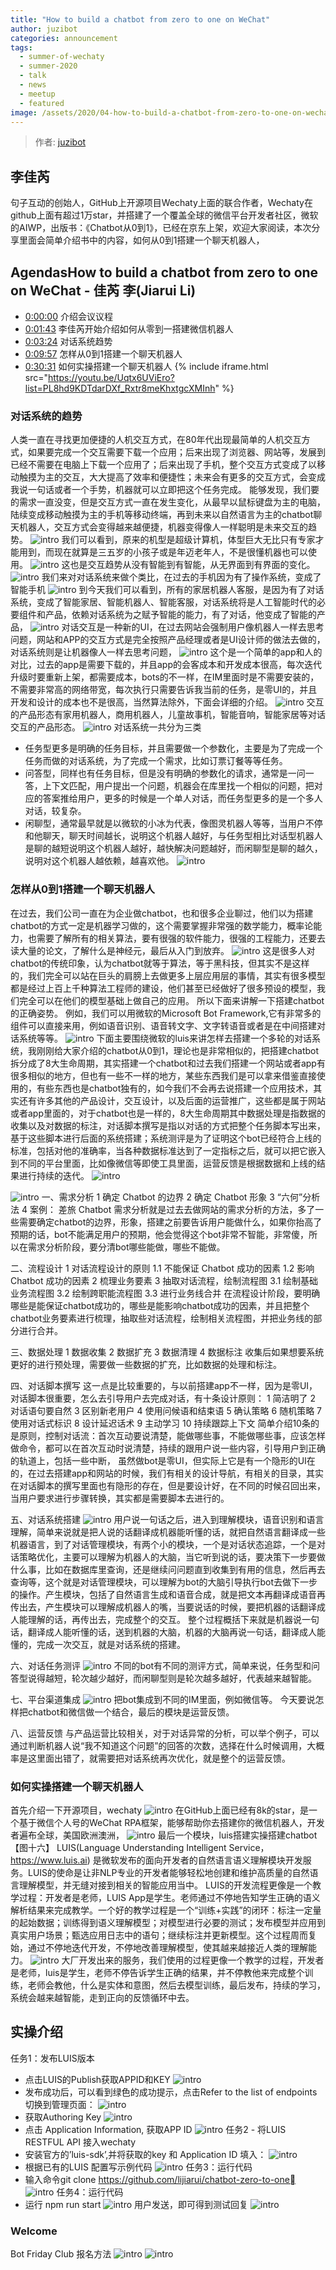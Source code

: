 ```yaml
---
title: "How to build a chatbot from zero to one on WeChat"
author: juzibot
categories: announcement
tags:
  - summer-of-wechaty
  - summer-2020
  - talk
  - news
  - meetup
  - featured
image: /assets/2020/04-how-to-build-a-chatbot-from-zero-to-one-on-wechaty/00.webp
---
```


> 作者: [juzibot](https://github.com/juzibot/)

## 李佳芮

句子互动的创始人，GitHub上开源项目Wechaty上面的联合作者，Wechaty在github上面有超过1万star，并搭建了一个覆盖全球的微信平台开发者社区，微软的AIWP，出版书：《Chatbot从0到1》，已经在京东上架，欢迎大家阅读，本次分享里面会简单介绍书中的内容，如何从0到1搭建一个聊天机器人，

## AgendasHow to build a chatbot from zero to one on WeChat - 佳芮 李(Jiarui Li)

- [0:00:00](https://youtu.be/Uqtx6UViEro?list=PL8hd9KDTdarDXf_Rxtr8meKhxtgcXMInh) 介绍会议议程
- [0:01:43](https://youtu.be/Uqtx6UViEro?list=PL8hd9KDTdarDXf_Rxtr8meKhxtgcXMInh&t=103) 李佳芮开始介绍如何从零到一搭建微信机器人
- [0:03:24](https://youtu.be/Uqtx6UViEro?list=PL8hd9KDTdarDXf_Rxtr8meKhxtgcXMInh&t=204) 对话系统趋势
- [0:09:57](https://youtu.be/Uqtx6UViEro?list=PL8hd9KDTdarDXf_Rxtr8meKhxtgcXMInh&t=597) 怎样从0到1搭建一个聊天机器人
- [0:30:31](https://youtu.be/Uqtx6UViEro?list=PL8hd9KDTdarDXf_Rxtr8meKhxtgcXMInh&t=2354) 如何实操搭建一个聊天机器人
{% include iframe.html src="https://youtu.be/Uqtx6UViEro?list=PL8hd9KDTdarDXf_Rxtr8meKhxtgcXMInh" %}

### 对话系统的趋势

人类一直在寻找更加便捷的人机交互方式，在80年代出现最简单的人机交互方式，如果要完成一个交互需要下载一个应用；后来出现了浏览器、网站等，发展到已经不需要在电脑上下载一个应用了；后来出现了手机，整个交互方式变成了以移动触摸为主的交互，大大提高了效率和便捷性；未来会有更多的交互方式，会变成我说一句话或者一个手势，机器就可以立即把这个任务完成。
能够发现，我们要的需求一直没变，但是交互方式一直在发生变化，从最早以鼠标键盘为主的电脑，陆续变成移动触摸为主的手机等移动终端，再到未来以自然语言为主的chatbot聊天机器人，交互方式会变得越来越便捷，机器变得像人一样聪明是未来交互的趋势。
![intro](/assets/2020/04-how-to-build-a-chatbot-from-zero-to-one-on-wechaty/01.webp)
我们可以看到，原来的机型是超级计算机，体型巨大无比只有专家才能用到，而现在就算是三五岁的小孩子或是年迈老年人，不是很懂机器也可以使用。
![intro](/assets/2020/04-how-to-build-a-chatbot-from-zero-to-one-on-wechaty/02.webp)
这也是交互趋势从没有智能到有智能，从无界面到有界面的变化。
![intro](/assets/2020/04-how-to-build-a-chatbot-from-zero-to-one-on-wechaty/03.webp)
我们来对对话系统来做个类比，在过去的手机因为有了操作系统，变成了智能手机
![intro](/assets/2020/04-how-to-build-a-chatbot-from-zero-to-one-on-wechaty/04.webp)
到今天我们可以看到，所有的家居机器人客服，是因为有了对话系统，变成了智能家居、智能机器人、智能客服，对话系统将是人工智能时代的必要组件和产品，依赖对话系统为之赋予智能的能力，有了对话，他变成了智能的产品，
![intro](/assets/2020/04-how-to-build-a-chatbot-from-zero-to-one-on-wechaty/05.webp)
对话交互是一种新的UI，在过去网站会强制用户像机器人一样去思考问题，网站和APP的交互方式是完全按照产品经理或者是UI设计师的做法去做的，对话系统则是让机器像人一样去思考问题，
![intro](/assets/2020/04-how-to-build-a-chatbot-from-zero-to-one-on-wechaty/06.webp)
这个是一个简单的app和人的对比，过去的app是需要下载的，并且app的会客成本和开发成本很高，每次迭代升级时要重新上架，都需要成本，bots的不一样，在IM里面时是不需要安装的，不需要非常高的网络带宽，每次执行只需要告诉我当前的任务，是零UI的，并且开发和设计的成本也不是很高，当然算法除外，下面会详细的介绍。
![intro](/assets/2020/04-how-to-build-a-chatbot-from-zero-to-one-on-wechaty/07.webp)
交互的产品形态有家用机器人，商用机器人，儿童故事机，智能音响，智能家居等对话交互的产品形态。
![intro](/assets/2020/04-how-to-build-a-chatbot-from-zero-to-one-on-wechaty/08.webp)
对话系统一共分为三类
- 任务型更多是明确的任务目标，并且需要做一个参数化，主要是为了完成一个任务而做的对话系统，为了完成一个需求，比如订票订餐等等任务。
- 问答型，同样也有任务目标，但是没有明确的参数化的请求，通常是一问一答，上下文匹配，用户提出一个问题，机器会在库里找一个相似的问题，把对应的答案推给用户，更多的时候是一个单人对话，而任务型更多的是一个多人对话，较复杂。
- 闲聊型，通常最早就是以微软的小冰为代表，像图灵机器人等等，当用户不停和他聊天，聊天时间越长，说明这个机器人越好，与任务型相比对话型机器人是聊的越短说明这个机器人越好，越快解决问题越好，而闲聊型是聊的越久，说明对这个机器人越依赖，越喜欢他。
![intro](/assets/2020/04-how-to-build-a-chatbot-from-zero-to-one-on-wechaty/09.webp)

### 怎样从0到1搭建一个聊天机器人

在过去，我们公司一直在为企业做chatbot，也和很多企业聊过，他们以为搭建chatbot的方式一定是机器学习做的，这个需要掌握非常强的数学能力，概率论能力，也需要了解所有的相关算法，要有很强的软件能力，很强的工程能力，还要去读大量的论文，了解什么是神经元，最后从入门到放弃。
![intro](/assets/2020/04-how-to-build-a-chatbot-from-zero-to-one-on-wechaty/10.webp)
这是很多人对chatbot的传统印象，认为chatbot就等于算法，等于黑科技，但其实不是这样的，我们完全可以站在巨头的肩膀上去做更多上层应用层的事情，其实有很多模型都是经过上百上千种算法工程师的建设，他们甚至已经做好了很多预设的模型，我们完全可以在他们的模型基础上做自己的应用。
所以下面来讲解一下搭建chatbot的正确姿势。
例如，我们可以用微软的Microsoft Bot Framework,它有非常多的组件可以直接来用，例如语音识别、语音转文字、文字转语音或者是在中间搭建对话系统等等。
![intro](/assets/2020/04-how-to-build-a-chatbot-from-zero-to-one-on-wechaty/11.webp)
下面主要围绕微软的luis来讲怎样去搭建一个多轮的对话系统，我刚刚给大家介绍的chatbot从0到1，理论也是非常相似的，把搭建chatbot拆分成了8大生命周期，其实搭建一个chatbot和过去我们搭建一个网站或者app有很多相似的地方，但也有一些不一样的地方，某些东西我们是可以拿来借鉴直接使用的，有些东西也是chatbot独有的，如今我们不会再去说搭建一个应用技术，其实还有许多其他的产品设计，交互设计，以及后面的运营推广，这些都是属于网站或者app里面的，对于chatbot也是一样的，8大生命周期其中数据处理是指数据的收集以及对数据的标注，对话脚本撰写是指以对话的方式把整个任务脚本写出来，基于这些脚本进行后面的系统搭建；系统测评是为了证明这个bot已经符合上线的标准，包括对他的准确率，当各种数据标准达到了一定指标之后，就可以把它嵌入到不同的平台里面，比如像微信等即使工具里面，运营反馈是根据数据和上线的结果进行持续的迭代。
![intro](/assets/2020/04-how-to-build-a-chatbot-from-zero-to-one-on-wechaty/12.webp)

![intro](/assets/2020/04-how-to-build-a-chatbot-from-zero-to-one-on-wechaty/13.webp)
一、需求分析
1 确定 Chatbot 的边界
2 确定 Chatbot 形象
3 “六何”分析法
4 案例： 差旅 Chatbot
需求分析就是过去去做网站的需求分析的方法，多了一些需要确定chatbot的边界，形象，搭建之前要告诉用户能做什么，如果你抬高了预期的话，bot不能满足用户的预期，他会觉得这个bot非常不智能，非常傻，所以在需求分析阶段，要分清bot哪些能做，哪些不能做。

二、流程设计
1 对话流程设计的原则
	1.1 不能保证 Chatbot 成功的因素
	1.2 影响 Chatbot 成功的因素
2 梳理业务要素
3 抽取对话流程，绘制流程图
	3.1 绘制基础业务流程图
	3.2 绘制跨职能流程图
	3.3 进行业务线合并
在流程设计阶段，要明确哪些是能保证chatbot成功的，哪些是能影响chatbot成功的因素，并且把整个chatbot业务要素进行梳理，抽取些对话流程，绘制相关流程图，并把业务线的部分进行合并。

三、数据处理
1 数据收集
2 数据扩充
3 数据清理
4 数据标注
收集后如果想要系统更好的进行预处理，需要做一些数据的扩充，比如数据的处理和标注。

四、对话脚本撰写
这一点是比较重要的，与以前搭建app不一样，因为是零UI，对话脚本很重要，怎么去引导用户去完成对话，有十条设计原则：
1 简洁明了
2 对话语句要自然
3 区别新老用户
4 使用问候语和结束语
5 确认策略
6 随机策略
7 使用对话式标识
8 设计延迟话术
9 主动学习
10 持续跟踪上下文
简单介绍10条的是原则，控制对话流：首次互动要说清楚，能做哪些事，不能做哪些事，应该怎样做命令，都可以在首次互动时说清楚，持续的跟用户说一些内容，引导用户到正确的轨道上，包括一些中断，
虽然做bot是零UI，但实际上它是有一个隐形的UI在的，在过去搭建app和网站的时候，我们有相关的设计导航，有相关的目录，其实在对话脚本的撰写里面也有隐形的存在，但是要设计好，在不同的时候召回出来，当用户要求进行步骤转换，其实都是需要脚本去进行的。

五、对话系统搭建
![intro](/assets/2020/04-how-to-build-a-chatbot-from-zero-to-one-on-wechaty/14.webp)
用户说一句话之后，进入到理解模块，语音识别和语言理解，简单来说就是把人说的话翻译成机器能听懂的话，就把自然语言翻译成一些机器语言，到了对话管理模块，有两个小的模块，一个是对话状态追踪，一个是对话策略优化，主要可以理解为机器人的大脑，当它听到说的话，要决策下一步要做什么事，比如在数据库里查询，还是继续问问题直到收集到有用的信息，然后再去查询等，这个就是对话管理模块，可以理解为bot的大脑引导执行bot去做下一步的操作。产生模块，包括了自然语言生成和语音合成，就是把文本再翻译成语音再传出去，产生模块可以理解成机器人的嘴，当要说话的时候，要把机器的话翻译成人能理解的话，再传出去，完成整个的交互。
整个过程概括下来就是机器说一句话，翻译成人能听懂的话，送到机器的大脑，机器的大脑再说一句话，翻译成人能懂的，完成一次交互，就是对话系统的搭建。

六、对话任务测评
![intro](/assets/2020/04-how-to-build-a-chatbot-from-zero-to-one-on-wechaty/15.webp)
不同的bot有不同的测评方式，简单来说，任务型和问答型说得越短，轮次越少越好，而闲聊型则是轮次越多越好，代表越来越智能。

七、平台渠道集成
![intro](/assets/2020/04-how-to-build-a-chatbot-from-zero-to-one-on-wechaty/16.webp)
把bot集成到不同的IM里面，例如微信等。
今天要说怎样把chatbot和微信做一个结合，最后的模块是运营反馈。

八、运营反馈
与产品运营比较相关，对于对话异常的分析，可以举个例子，可以通过判断机器人说“我不知道这个问题”的回答的次数，选择在什么时候调用，大概率是这里面出错了，就需要把对话系统再次优化，就是整个的运营反馈。

### 如何实操搭建一个聊天机器人

首先介绍一下开源项目，wechaty
![intro](/assets/2020/04-how-to-build-a-chatbot-from-zero-to-one-on-wechaty/17.webp)
在GitHub上面已经有8k的star，是一个基于微信个人号的WeChat RPA框架，能够帮助你去搭建你的微信机器人，开发者遍布全球，美国欧洲澳洲，
![intro](/assets/2020/04-how-to-build-a-chatbot-from-zero-to-one-on-wechaty/18.webp)
最后一个模块，luis搭建实操搭建chatbot【图十六】
LUIS(Language Understanding Intelligent Service，https://www.luis.ai) 是微软发布的面向开发者的自然语言语义理解模块开发服务。LUIS的使命是让非NLP专业的开发者能够轻松地创建和维护高质量的自然语言理解模型，并无缝对接到相关的智能应用当中。
LUIS的开发流程更像是一个教学过程：开发者是老师，LUIS App是学生。老师通过不停地告知学生正确的语义解析结果来完成教学。一个好的教学过程是一个“训练+实践”的闭环：标注一定量的起始数据；训练得到语义理解模型；对模型进行必要的测试；发布模型并应用到真实用户场景；甄选应用日志中的语句；继续标注并更新模型。这个过程周而复始，通过不停地迭代开发，不停地改善理解模型，使其越来越接近人类的理解能力。
![intro](/assets/2020/04-how-to-build-a-chatbot-from-zero-to-one-on-wechaty/19.webp)
大厂开发出来的服务，我们使用的过程更像一个教学的过程，开发者是老师，luis是学生，老师不停告诉学生正确的结果，并不停教他来完成整个训练，老师会教他，什么是实体和意图，然后去模型训练，最后发布，持续的学习，系统会越来越智能，走到正向的反馈循环中去。

## 实操介绍
任务1：发布LUIS版本
- 点击LUIS的Publish获取APPID和KEY
![intro](/assets/2020/04-how-to-build-a-chatbot-from-zero-to-one-on-wechaty/20.webp)
- 发布成功后，可以看到绿色的成功提示，点击Refer to the list of endpoints切换到管理页面：
![intro](/assets/2020/04-how-to-build-a-chatbot-from-zero-to-one-on-wechaty/21.webp)
- 获取Authoring Key
![intro](/assets/2020/04-how-to-build-a-chatbot-from-zero-to-one-on-wechaty/22.webp)
- 点击 Application Information, 获取APP ID
![intro](/assets/2020/04-how-to-build-a-chatbot-from-zero-to-one-on-wechaty/23.webp)
任务2 - 将LUIS RESTFUL API 接入wechaty
- 安装官方的’luis-sdk’,并将获取的key 和 Application ID 填入：
![intro](/assets/2020/04-how-to-build-a-chatbot-from-zero-to-one-on-wechaty/24.webp)
- 根据已有的LUIS 配置写示例代码
![intro](/assets/2020/04-how-to-build-a-chatbot-from-zero-to-one-on-wechaty/25.webp)
任务3：运行代码
- 输入命令git clone https://github.com/lijiarui/chatbot-zero-to-one
![intro](/assets/2020/04-how-to-build-a-chatbot-from-zero-to-one-on-wechaty/26.webp)
任务4：运行代码
- 运行 npm run start
![intro](/assets/2020/04-how-to-build-a-chatbot-from-zero-to-one-on-wechaty/27.webp)
用户发送，即可得到测试回复
![intro](/assets/2020/04-how-to-build-a-chatbot-from-zero-to-one-on-wechaty/28.webp)

### Welcome
Bot Friday Club 报名方法
![intro](/assets/2020/04-how-to-build-a-chatbot-from-zero-to-one-on-wechaty/29.webp)
![intro](/assets/2020/04-how-to-build-a-chatbot-from-zero-to-one-on-wechaty/30.webp)
